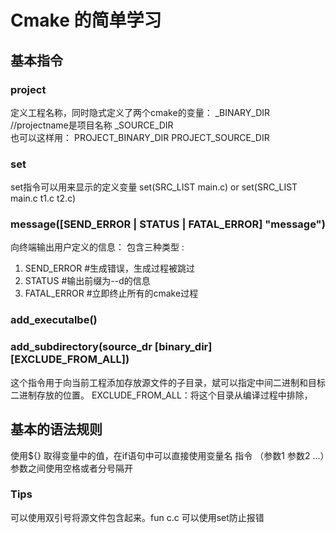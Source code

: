 # Cmake 的简单学习
## 基本指令
### project
定义工程名称，同时隐式定义了两个cmake的变量： 
<projectname>_BINARY_DIR  //projectname是项目名称
<projectname>_SOURCE_DIR  
也可以这样用：
PROJECT_BINARY_DIR
PROJECT_SOURCE_DIR

### set
set指令可以用来显示的定义变量
set(SRC_LIST main.c) or set(SRC_LIST main.c t1.c t2.c)

### message([SEND_ERROR | STATUS | FATAL_ERROR] "message")
向终端输出用户定义的信息： 
包含三种类型 : 
1. SEND_ERROR #生成错误，生成过程被跳过
2. STATUS #输出前缀为--d的信息
3. FATAL_ERROR #立即终止所有的cmake过程

### add_executalbe()

### add_subdirectory(source_dr [binary_dir][EXCLUDE_FROM_ALL]) 
这个指令用于向当前工程添加存放源文件的子目录，斌可以指定中间二进制和目标二进制存放的位置。
EXCLUDE_FROM_ALL：将这个目录从编译过程中排除，

## 基本的语法规则
使用${} 取得变量中的值，在if语句中可以直接使用变量名
指令 （参数1 参数2 ...）参数之间使用空格或者分号隔开 
### Tips
可以使用双引号将源文件包含起来。fun c.c 可以使用set防止报错






